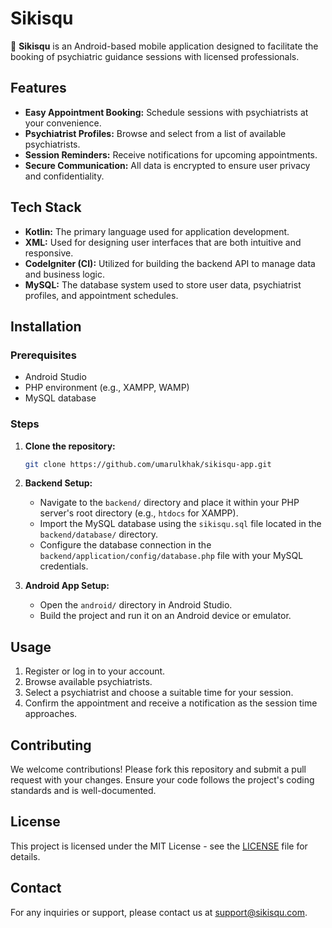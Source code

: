 # Sikisqu

🌟 **Sikisqu** is an Android-based mobile application designed to facilitate the booking of psychiatric guidance sessions with licensed professionals.

## Features
- **Easy Appointment Booking:** Schedule sessions with psychiatrists at your convenience.
- **Psychiatrist Profiles:** Browse and select from a list of available psychiatrists.
- **Session Reminders:** Receive notifications for upcoming appointments.
- **Secure Communication:** All data is encrypted to ensure user privacy and confidentiality.

## Tech Stack
- **Kotlin:** The primary language used for application development.
- **XML:** Used for designing user interfaces that are both intuitive and responsive.
- **CodeIgniter (CI):** Utilized for building the backend API to manage data and business logic.
- **MySQL:** The database system used to store user data, psychiatrist profiles, and appointment schedules.

## Installation

### Prerequisites
- Android Studio
- PHP environment (e.g., XAMPP, WAMP)
- MySQL database

### Steps
1. **Clone the repository:**
    ```bash
    git clone https://github.com/umarulkhak/sikisqu-app.git
    ```
   
2. **Backend Setup:**
   - Navigate to the `backend/` directory and place it within your PHP server's root directory (e.g., `htdocs` for XAMPP).
   - Import the MySQL database using the `sikisqu.sql` file located in the `backend/database/` directory.
   - Configure the database connection in the `backend/application/config/database.php` file with your MySQL credentials.

3. **Android App Setup:**
   - Open the `android/` directory in Android Studio.
   - Build the project and run it on an Android device or emulator.

## Usage
1. Register or log in to your account.
2. Browse available psychiatrists.
3. Select a psychiatrist and choose a suitable time for your session.
4. Confirm the appointment and receive a notification as the session time approaches.

## Contributing
We welcome contributions! Please fork this repository and submit a pull request with your changes. Ensure your code follows the project's coding standards and is well-documented.

## License
This project is licensed under the MIT License - see the [LICENSE](LICENSE) file for details.

## Contact
For any inquiries or support, please contact us at support@sikisqu.com.
